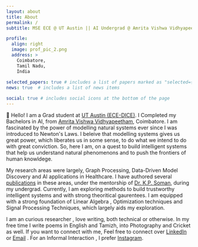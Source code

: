 ```yaml
---
layout: about
title: About
permalink: /
subtitle: MSE ECE @ UT Austin || AI Undergrad @ Amrita Vishwa Vidhyapeetham

profile:
  align: right
  image: prof_pic_2.png
  address: >
    Coimbatore,
    Tamil Nadu,
    India
    
selected_papers: true # includes a list of papers marked as "selected={true}"
news: true  # includes a list of news items

social: true # includes social icons at the bottom of the page
---
```


 👋 Hello! I am a Grad student at [UT Austin (ECE-DICE)](https://www.ece.utexas.edu/). I Completed my Bachelors in AI, from [Amrita Vishwa Vidhyapeetham](https://amrita.edu/), Coimbatore.  I am fascinated by the power of modelling natural systems ever since I was introduced to Newton's Laws. I beleive that modelling systems gives us great power, which liberates us in some sense, to do what we intend to do with great conviction. So, here I am, on a quest to build intelligent systems that help us understand natural phenomenons and to push the frontiers of human  knowldege.

My research areas were largely, Graph Processing, Data-Driven Model Discovery and AI applications in Healthcare. I have authored several [publications](/publications) in these areas, under the mentorship of  [Dr. K.P. Soman](https://scholar.google.co.in/citations?user=R_zpXOkAAAAJ&hl=en), during my undergrad. Currently, I am exploring methods to build trustworthy intelligent systems and with strong theoritical gaurentees.  I am equipped with a strong foundation of Linear Algebra , Optimization techniques and Signal Processing Techniques, which largely aids my exploration. 

I am an curious researcher , love writing, both technical or otherwise. In my free time I write poems in English and Tamizh, into Photography and Cricket as well. If you want to connect with me, Feel free to connect over [LinkedIn](https://www.linkedin.com/in/aadharsh-aadhithya-9a6982149/) or [Email](mailto:aadharshaadhithya@gmail.com) . For an Informal Interaction , I prefer [Instagram](https://www.instagram.com/aadharsh_aadhithya/). 


